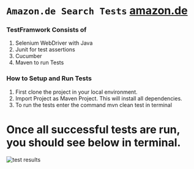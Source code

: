# `Amazon.de Search Tests` [amazon.de](http://www.amazon.de)

### TestFramwork Consists of
1. Selenium WebDriver with Java
2. Junit for test assertions
2. Cucumber
3. Maven to run Tests

### How to Setup and Run Tests
1. First clone the project in your local environment. 
2. Import Project as Maven Project. This will install all dependencies.
3. To run the tests enter the command mvn clean test in terminal 

# Once all successful tests are run, you should see below in terminal.
![test results](test_results.png)


